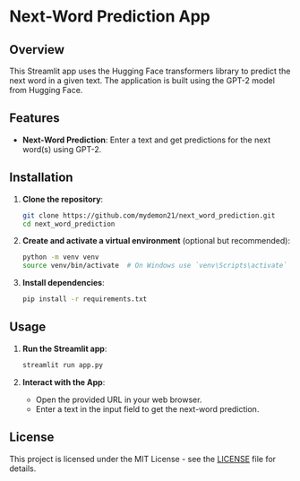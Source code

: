 # Next-Word Prediction App

## Overview

This Streamlit app uses the Hugging Face transformers library to predict the next word in a given text. The application is built using the GPT-2 model from Hugging Face.

## Features

- **Next-Word Prediction**: Enter a text and get predictions for the next word(s) using GPT-2.

## Installation

1. **Clone the repository**:

    ```bash
    git clone https://github.com/mydemon21/next_word_prediction.git
    cd next_word_prediction
    ```

2. **Create and activate a virtual environment** (optional but recommended):

    ```bash
    python -m venv venv
    source venv/bin/activate  # On Windows use `venv\Scripts\activate`
    ```

3. **Install dependencies**:

    ```bash
    pip install -r requirements.txt
    ```

## Usage

1. **Run the Streamlit app**:

    ```bash
    streamlit run app.py
    ```

2. **Interact with the App**:
   - Open the provided URL in your web browser.
   - Enter a text in the input field to get the next-word prediction.

## License

This project is licensed under the MIT License - see the [LICENSE](LICENSE) file for details.
